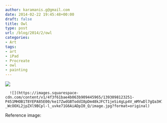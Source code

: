 ```yaml
---
author: karamanis.g@gmail.com
date: 2014-02-22 19:45:48+00:00
draft: false
title: Owl
type: post
url: /blog/2014/2/owl
categories:
- Art
tags:
- art
- iPad
- Procreate
- owl
- painting
---
```


![](https://images.squarespace-cdn.com/content/v1/4f3f61bae4b063b909445965/1393098100956-RIA8LSMRQT1B752QEBVC/ke17ZwdGBToddI8pDm48kKT96-mTqGc-stp-zZRIm9p7gQa3H78H3Y0txjaiv_0fDoOvxcdMmMKkDsyUqMSsMWxHk725yiiHCCLfrh8O1z5QPOohDIaIeljMHgDF5CVlOqpeNLcJ80NK65_fV7S1UTNp7wJXdR1xX66M6thRzqrQ6_o4HcW8ZfkNO26r5aioETgZ1M0luSsj-o69URGWyw/image.jpg?format=original)

  


  
      ![](https://images.squarespace-cdn.com/content/v1/4f3f61bae4b063b909445965/1393098123251-P451MHOB1T8YEPA85E00/ke17ZwdGBToddI8pDm48kJFCT1jeSi4gLp4V_mMYwDl7gQa3H78H3Y0txjaiv_0fDoOvxcdMmMKkDsyUqMSsMWxHk725yiiHCCLfrh8O1z5QPOohDIaIeljMHgDF5CVlOqpeNLcJ80NK65_fV7S1URtpM_Z8geOc0ma1HzvRtrzlnyc-_WcOOXL2jpZXl9BCpl-l_uvke71G6AiADpI0_Q/image.jpg?format=original)

  



Reference image:
